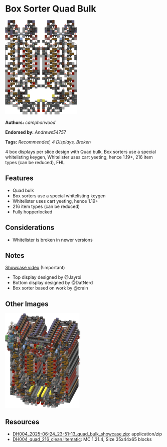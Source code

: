 # Box Sorter Quad Bulk
<img alt="area_render_10_.png" src="images/area_render_10_.png?raw=1" height="300px">

**Authors:** *camphorwood*

**Endorsed by:** *Andrews54757*

**Tags:** *Recommended, 4 Displays, Broken*

4 box displays per slice design with Quad bulk, Box sorters use a special whitelisting keygen, Whitelister uses cart yeeting, hence 1.19+, 216 item types (can be reduced), FHL

## Features
- Quad bulk
- Box sorters use a special whitelisting keygen
- Whitelister uses cart yeeting, hence 1.19+
- 216 item types (can be reduced)
- Fully hopperlocked

## Considerations
- Whitelister is broken in newer versions

## Notes
[Showcase video](https://www.youtube.com/watch?v=i24AdqmGXLI) (!important)
- Top display designed by @Jayroi
- Bottom display designed by @DatNerd
- Box sorter based on work by @crain

## Other Images
<img src="images/area_render_9_.png?raw=1" height="300px">

## Resources
- [DH004_2025-06-24_23-51-13_quad_bulk_showcase.zip](attachments/DH004_2025-06-24_23-51-13_quad_bulk_showcase.zip): application/zip
- [DH004_quad_216_clean.litematic](attachments/DH004_quad_216_clean.litematic): MC 1.21.4, Size 35x44x65 blocks
